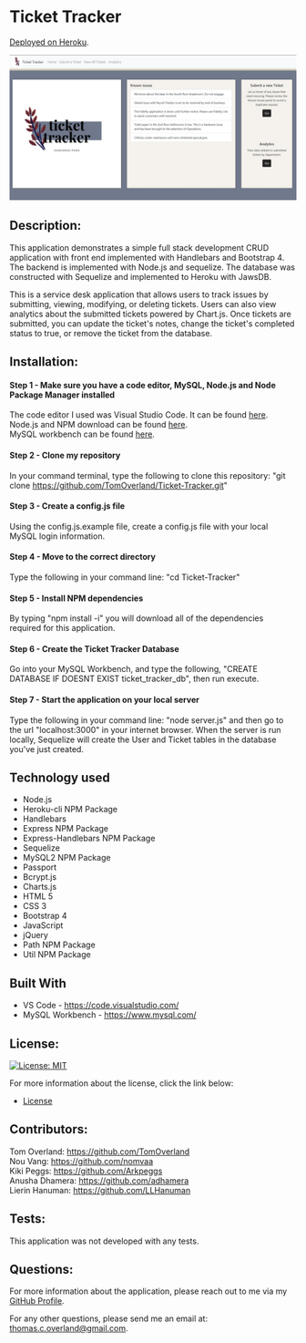 # Ticket Tracker

[Deployed on Heroku](https://fathomless-savannah-39390.herokuapp.com/).

![Screenshot of Application](https://github.com/TomOverland/Ticket-Tracker/blob/main/public/assests/Screenshot%20of%20homepage.JPG)

## Description:

This application demonstrates a simple full stack development CRUD application with front end implemented with Handlebars and Bootstrap 4.  The backend is implemented with Node.js and sequelize.  The database was constructed with Sequelize and implemented to Heroku with JawsDB. 

This is a service desk application that allows users to track issues by submitting, viewing, modifying, or deleting tickets. Users can also view analytics about the submitted tickets powered by Chart.js. Once tickets are submitted, you can update the ticket's notes, change the ticket's completed status to true, or remove the ticket from the database.

## Installation:

#### Step 1 - Make sure you have a code editor, MySQL, Node.js and Node Package Manager installed

The code editor I used was Visual Studio Code. It can be found [here](https://code.visualstudio.com/download).  
Node.js and NPM download can be found [here](https://nodejs.org/en/).  
MySQL workbench can be found [here](https://dev.mysql.com/downloads/workbench/).

#### Step 2 - Clone my repository

In your command terminal, type the following to clone this repository: "git clone https://github.com/TomOverland/Ticket-Tracker.git"

#### Step 3 - Create a config.js file

Using the config.js.example file, create a config.js file with your local MySQL login information.

#### Step 4 - Move to the correct directory

Type the following in your command line: "cd Ticket-Tracker"

#### Step 5 - Install NPM dependencies

By typing "npm install -i" you will download all of the dependencies required for this application.

#### Step 6 - Create the Ticket Tracker Database

Go into your MySQL Workbench, and type the following, "CREATE DATABASE IF DOESNT EXIST ticket_tracker_db", then run execute.

#### Step 7 - Start the application on your local server

Type the following in your command line: "node server.js" and then go to the url "localhost:3000" in your internet browser.  When the server is run locally, Sequelize will create the User and Ticket tables in the database you've just created.

## Technology used
* Node.js
* Heroku-cli NPM Package
* Handlebars
* Express NPM Package
* Express-Handlebars NPM Package
* Sequelize
* MySQL2 NPM Package
* Passport
* Bcrypt.js
* Charts.js
* HTML 5
* CSS 3
* Bootstrap 4
* JavaScript
* jQuery
* Path NPM Package
* Util NPM Package

## Built With
* VS Code - https://code.visualstudio.com/
* MySQL Workbench - https://www.mysql.com/

## License:

[![License: MIT](https://img.shields.io/badge/License-MIT-yellow.svg)](https://opensource.org/licenses/MIT)

For more information about the license, click the link below:

- [License](https://opensource.org/licenses/)

## Contributors:

Tom Overland: https://github.com/TomOverland  
Nou Vang: https://github.com/nomvaa  
Kiki Peggs: https://github.com/Arkpeggs  
Anusha Dhamera: https://github.com/adhamera  
Lierin Hanuman: https://github.com/LLHanuman  

## Tests:

This application was not developed with any tests.

## Questions:

For more information about the application, please reach out to me via my [GitHub Profile](https://github.com/TomOverland).

For any other questions, please send me an email at: thomas.c.overland@gmail.com.
